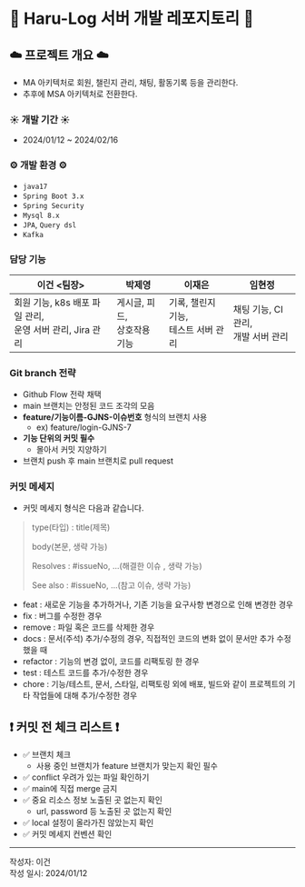 # 🦁 Haru-Log 서버 개발 레포지토리 🦁

## ☁️ 프로젝트 개요 ☁️
- MA 아키텍처로 회원, 챌린지 관리, 채팅, 활동기록 등을 관리한다.
- 추후에 MSA 아키텍처로 전환한다.

### ☀️ 개발 기간 ☀️
- 2024/01/12 ~ 2024/02/16

### ⚙️ 개발 환경 ⚙️
- `java17`
- `Spring Boot 3.x`
- `Spring Security`
- `Mysql 8.x`
- `JPA`, `Query dsl`
- `Kafka`

### 담당 기능
| 이건        <팀장>                             | 박제영              | 이재은                       | 임현정                        |
|--------------------------------------------|------------------|---------------------------|----------------------------|
| 회원 기능, k8s 배포 파일 관리,<br/>운영 서버 관리, Jira 관리 | 게시글, 피드, <br/>상호작용 기능 | 기록, 챌린지 기능,<br/>테스트 서버 관리 | 채팅 기능, CI 관리,<br/>개발 서버 관리 |

### Git branch 전략
- Github Flow 전략 채택
- main 브랜치는 안정된 코드 조각의 모음
- **feature/기능이름-GJNS-이슈번호** 형식의 브랜치 사용
  - ex) feature/login-GJNS-7
- **기능 단위의 커밋 필수**
  - 몰아서 커밋 지양하기
- 브랜치 push 후 main 브랜치로 pull request

### 커밋 메세지
- 커밋 메세지 형식은 다음과 같습니다.
> type(타입) : title(제목)
>
> body(본문, 생략 가능)
>
> Resolves : #issueNo, ...(해결한 이슈 , 생략 가능)
>
> See also : #issueNo, ...(참고 이슈, 생략 가능)
- feat : 새로운 기능을 추가하거나, 기존 기능을 요구사항 변경으로 인해 변경한 경우
- fix : 버그를 수정한 경우
- remove : 파일 혹은 코드를 삭제한 경우
- docs : 문서(주석) 추가/수정의 경우, 직접적인 코드의 변화 없이 문서만 추가 수정 했을 때
- refactor : 기능의 변경 없이, 코드를 리팩토링 한 경우
- test : 테스트 코드를 추가/수정한 경우
- chore : 기능/테스트, 문서, 스타일, 리팩토링 외에 배포, 빌드와 같이 프로젝트의 기타 작업들에 대해 추가/수정한 경우



## ❗️ 커밋 전 체크 리스트 ❗️

- ✅ 브랜치 체크
  - 사용 중인 브랜치가 feature 브랜치가 맞는지 확인 필수
- ✅ conflict 우려가 있는 파일 확인하기
- ✅ main에 직접 merge 금지
- ✅ 중요 리소스 정보 노출된 곳 없는지 확인
  - url, password 등 노출된 곳 없는지 확인
- ✅ local 설정이 올라가진 않았는지 확인
- ✅ 커밋 메세지 컨벤션 확인

---
작성자: 이건 </br>
작성 일시: 2024/01/12
